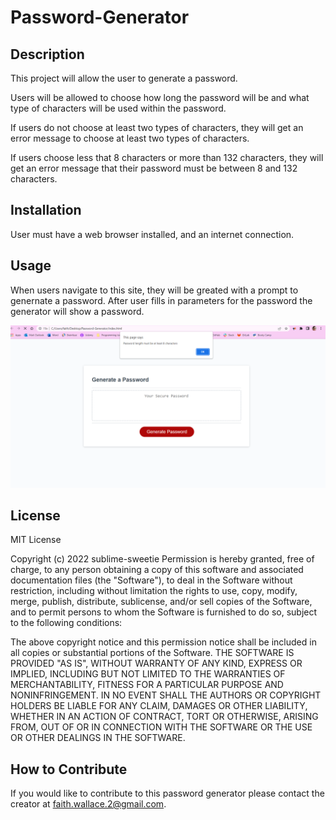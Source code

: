 # Password-Generator

## Description

This project will allow the user to generate a password.

Users will be allowed to choose how long the password will be and what type of characters will be used within the password.

If users do not choose at least two types of characters, they will get an error message to choose at least two types of characters.

If users choose less that 8 characters or more than 132 characters, they will get an error message that their password must be between 8 and 132 characters.

## Installation

User must have a web browser installed, and an internet connection.

## Usage
When users navigate to this site, they will be greated with a prompt to genernate a password. After user fills in parameters for the password the generator will show a password.

![Password Generator prompt](assets/images/screencap.png)


## License
MIT License

Copyright (c) 2022 sublime-sweetie
Permission is hereby granted, free of charge, to any person obtaining a copy
of this software and associated documentation files (the "Software"), to deal
in the Software without restriction, including without limitation the rights
to use, copy, modify, merge, publish, distribute, sublicense, and/or sell
copies of the Software, and to permit persons to whom the Software is
furnished to do so, subject to the following conditions:

The above copyright notice and this permission notice shall be included in all
copies or substantial portions of the Software.
THE SOFTWARE IS PROVIDED "AS IS", WITHOUT WARRANTY OF ANY KIND, EXPRESS OR
IMPLIED, INCLUDING BUT NOT LIMITED TO THE WARRANTIES OF MERCHANTABILITY,
FITNESS FOR A PARTICULAR PURPOSE AND NONINFRINGEMENT. IN NO EVENT SHALL THE
AUTHORS OR COPYRIGHT HOLDERS BE LIABLE FOR ANY CLAIM, DAMAGES OR OTHER
LIABILITY, WHETHER IN AN ACTION OF CONTRACT, TORT OR OTHERWISE, ARISING FROM,
OUT OF OR IN CONNECTION WITH THE SOFTWARE OR THE USE OR OTHER DEALINGS IN THE
SOFTWARE.



## How to Contribute

If you would like to contribute to this password generator please contact the creator at faith.wallace.2@gmail.com.
